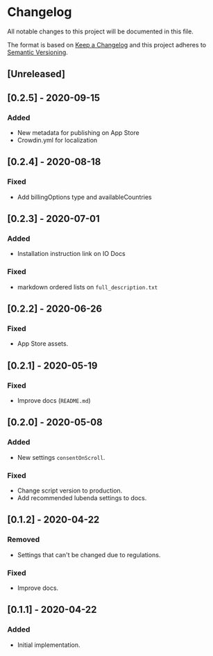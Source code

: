 # Changelog

All notable changes to this project will be documented in this file.

The format is based on [Keep a Changelog](http://keepachangelog.com/en/1.0.0/)
and this project adheres to [Semantic Versioning](http://semver.org/spec/v2.0.0.html).

## [Unreleased]

## [0.2.5] - 2020-09-15

### Added

- New metadata for publishing on App Store
- Crowdin.yml for localization

## [0.2.4] - 2020-08-18
### Fixed
- Add billingOptions type and availableCountries

## [0.2.3] - 2020-07-01
### Added
- Installation instruction link on IO Docs

### Fixed
- markdown ordered lists on `full_description.txt`

## [0.2.2] - 2020-06-26
### Fixed

- App Store assets.

## [0.2.1] - 2020-05-19

### Fixed

- Improve docs (`README.md`)

## [0.2.0] - 2020-05-08

### Added

- New settings `consentOnScroll`.

### Fixed

- Change script version to production.
- Add recommended Iubenda settings to docs.

## [0.1.2] - 2020-04-22

### Removed

- Settings that can't be changed due to regulations.

### Fixed

- Improve docs.

## [0.1.1] - 2020-04-22

### Added

- Initial implementation.
